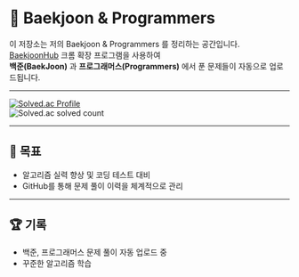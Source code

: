 # 📝 Baekjoon & Programmers

이 저장소는 저의 Baekjoon & Programmers 를 정리하는 공간입니다.  
[BaekjoonHub](https://github.com/BaekjoonHub/BaekjoonHub) 크롬 확장 프로그램을 사용하여  
**백준(BaekJoon)** 과 **프로그래머스(Programmers)** 에서 푼 문제들이 자동으로 업로드됩니다.

---
  
[![Solved.ac Profile](http://mazassumnida.wtf/api/v2/generate_badge?boj=qkrcksdn0321)](https://solved.ac/profile/qkrcksdn0321)  
![Solved.ac solved count](http://mazandi.herokuapp.com/api?handle=qkrcksdn0321&theme=warm)

---

## 🎯 목표

- 알고리즘 실력 향상 및 코딩 테스트 대비  
- GitHub를 통해 문제 풀이 이력을 체계적으로 관리  

---

## 🏆 기록

- 백준, 프로그래머스 문제 풀이 자동 업로드 중  
- 꾸준한 알고리즘 학습
